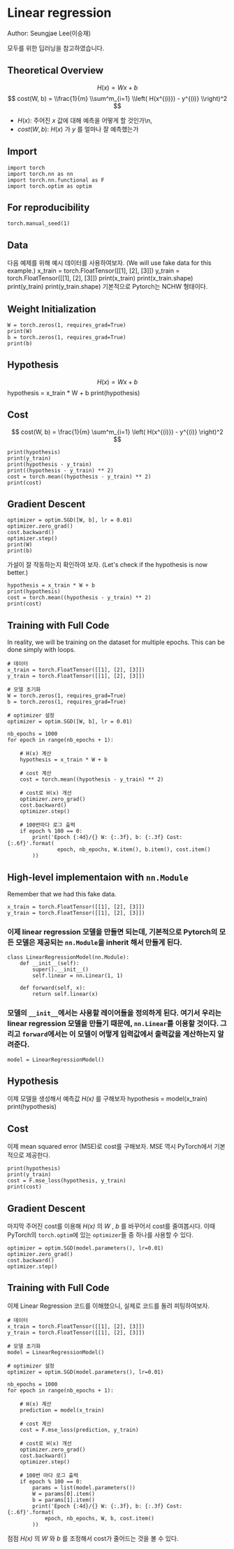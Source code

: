 # Linear regression
Author: Seungjae Lee(이승재)

모두를 위한 딥러닝을 참고하였습니다.

## Theoretical Overview
$$ H(x) = Wx + b $$
$$ cost(W, b) = \\frac{1}{m} \\sum^m_{i=1} \\left( H(x^{(i)}) - y^{(i)} \\right)^2 $$

- $H(x)$: 주어진 $x$ 값에 대해 예측을 어떻게 할 것인가\n,
- $cost(W, b)$: $H(x)$ 가 $y$ 를 얼마나 잘 예측했는가

## Import
    import torch
    import torch.nn as nn
    import torch.nn.functional as F
    import torch.optim as optim

## For reproducibility
    torch.manual_seed(1)

## Data
다음 예제를 위해 예시 데이터를 사용하여보자.
(We will use fake data for this example.) 
    x_train = torch.FloatTensor([[1], [2], [3]])
    y_train = torch.FloatTensor([[1], [2], [3]])
    print(x_train)
    print(x_train.shape)
    print(y_train)
    print(y_train.shape)
기본적으로 Pytorch는 NCHW 형태이다.

## Weight Initialization
    W = torch.zeros(1, requires_grad=True)
    print(W)
    b = torch.zeros(1, requires_grad=True)
    print(b)

## Hypothesis
$$ H(x) = Wx + b $$
    hypothesis = x_train * W + b
    print(hypothesis)

## Cost
$$ cost(W, b) = \frac{1}{m} \sum^m_{i=1} \left( H(x^{(i)}) - y^{(i)} \right)^2 $$

    print(hypothesis)
    print(y_train)
    print(hypothesis - y_train)
    print((hypothesis - y_train) ** 2)
    cost = torch.mean((hypothesis - y_train) ** 2)
    print(cost)

## Gradient Descent
    optimizer = optim.SGD([W, b], lr = 0.01)
    optimizer.zero_grad()
    cost.backward()
    optimizer.step()
    print(W)
    print(b)

가설이 잘 작동하는지 확인하여 보자.
(Let's check if the hypothesis is now better.)

    hypothesis = x_train * W + b
    print(hypothesis)
    cost = torch.mean((hypothesis - y_train) ** 2)
    print(cost)

## Training with Full Code
In reality, we will be training on the dataset for multiple epochs. This can be done simply with loops.

    # 데이터
    x_train = torch.FloatTensor([[1], [2], [3]])
    y_train = torch.FloatTensor([[1], [2], [3]])

    # 모델 초기화
    W = torch.zeros(1, requires_grad=True)
    b = torch.zeros(1, requires_grad=True)

    # optimizer 설정
    optimizer = optim.SGD([W, b], lr = 0.01)

    nb_epochs = 1000
    for epoch in range(nb_epochs + 1):
            
        # H(x) 계산
        hypothesis = x_train * W + b
            
        # cost 계산
        cost = torch.mean((hypothesis - y_train) ** 2)
            
        # cost로 H(x) 개선
        optimizer.zero_grad()
        cost.backward()
        optimizer.step()
            
        # 100번마다 로그 출력
        if epoch % 100 == 0:
            print('Epoch {:4d}/{} W: {:.3f}, b: {:.3f} Cost: {:.6f}'.format(
                    epoch, nb_epochs, W.item(), b.item(), cost.item()
            ))

## High-level implementaion with `nn.Module`
Remember that we had this fake data.

    x_train = torch.FloatTensor([[1], [2], [3]])
    y_train = torch.FloatTensor([[1], [2], [3]])

### 이제 linear regression 모델을 만들면 되는데, 기본적으로 Pytorch의 모든 모델은 제공되는 `nn.Module`을 inherit 해서 만들게 된다.

    class LinearRegressionModel(nn.Module):
        def __init__(self):
            super().__init__()
            self.linear = nn.Linear(1, 1)
            
        def forward(self, x):
            return self.linear(x)

### 모델의 `__init__`에서는 사용할 레이어들을 정의하게 된다. 여기서 우리는 linear regression 모델을 만들기 때문에, `nn.Linear`를 이용할 것이다. 그리고 `forward`에서는 이 모델이 어떻게 입력값에서 출력값을 계산하는지 알려준다.

    model = LinearRegressionModel()

## Hypothesis
이제 모델을 생성해서 예측값 *H(x)* 를 구해보자
    hypothesis = model(x_train)
    print(hypothesis)

## Cost
이제 mean squared error (MSE)로 cost를 구해보자. MSE 역시 PyTorch에서 기본적으로 제공한다.

    print(hypothesis)
    print(y_train)
    cost = F.mse_loss(hypothesis, y_train)
    print(cost)

## Gradient Descent
마지막 주어진 cost를 이용해 *H(x)* 의 *W* , *b* 를 바꾸어서 cost를 줄여봅시다. 이때 PyTorch의 `torch.optim`에 있는 `optimizer`들 중 하나를 사용할 수 있다.

    optimizer = optim.SGD(model.parameters(), lr=0.01)
    optimizer.zero_grad()
    cost.backward()
    optimizer.step()

## Training with Full Code
이제 Linear Regression 코드를 이해했으니, 실제로 코드를 돌려 피팅하여보자.

    # 데이터
    x_train = torch.FloatTensor([[1], [2], [3]])
    y_train = torch.FloatTensor([[1], [2], [3]])

    # 모델 초기화
    model = LinearRegressionModel()

    # optimizer 설정
    optimizer = optim.SGD(model.parameters(), lr=0.01)

    nb_epochs = 1000
    for epoch in range(nb_epochs + 1):
        
        # H(x) 계산
        prediction = model(x_train)
            
        # cost 계산
        cost = F.mse_loss(prediction, y_train)
            
        # cost로 H(x) 개선
        optimizer.zero_grad()
        cost.backward()
        optimizer.step()
            
        # 100번 마다 로그 출력
        if epoch % 100 == 0:
            params = list(model.parameters())
            W = params[0].item()
            b = params[1].item()
            print('Epoch {:4d}/{} W: {:.3f}, b: {:.3f} Cost: {:.6f}'.format(
                epoch, nb_epochs, W, b, cost.item()
            ))
        
점점 *H(x)* 의 *W* 와 *b* 를 조정해서 cost가 줄어드는 것을 볼 수 있다.